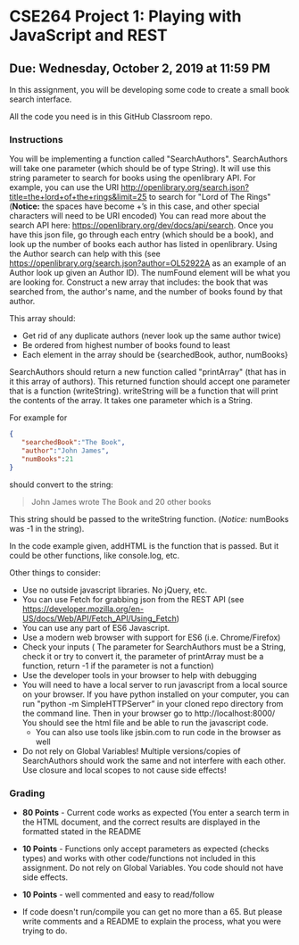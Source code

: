 # CSE264 Project 1: Playing with JavaScript and REST
## Due: Wednesday, October 2, 2019 at 11:59 PM

In this assignment, you will be developing some code to create a small book search interface.

All the code you need is in this GitHub Classroom repo. 

### Instructions 
You will be implementing a function called "SearchAuthors". SearchAuthors will take one parameter (which should be of type String). 
It will use this string parameter to search for books using the openlibrary API. For example, you can use the URI http://openlibrary.org/search.json?title=the+lord+of+the+rings&limit=25 to search for "Lord of The Rings" (**Notice:**  the spaces have become +’s in this case, and other special characters will need to be URI encoded) You can read more about the search API here: https://openlibrary.org/dev/docs/api/search. 
Once you have this json file, go through each entry (which should be a book), and look up the number of books each author has listed in openlibrary. Using the Author search can help with this (see https://openlibrary.org/search.json?author=OL52922A as an example of an Author look up given an Author ID). The numFound element will be what you are looking for. 
Construct a new array that includes: the book that was searched from,  the author's name, and the number of books found by that author. 

This array should:
* Get rid of any duplicate authors (never look up the same author twice)
* Be ordered from highest number of books found to least
* Each element in the array should be {searchedBook, author, numBooks}

SearchAuthors should return a new function called "printArray"  (that has in it this array of authors). This returned function should accept one parameter that is a function (writeString). writeString will be a function that will print the contents of the array. It takes one parameter which is a String. 

For example for 
```json
{
   "searchedBook":"The Book", 
   "author":"John James", 
   "numBooks":21
} 
```
should convert to the string: 
> John James wrote The Book and 20 other books 

This string should be passed to the writeString function. (*Notice:*  numBooks was -1 in the string).

In the code example given, addHTML is the function that is passed. But it could be other functions, like console.log, etc. 

Other things to consider:
* Use no outside javascript libraries. No jQuery, etc. 
* You can use Fetch for grabbing json from the REST API (see https://developer.mozilla.org/en-US/docs/Web/API/Fetch_API/Using_Fetch)
* You can use any part of ES6 Javascript.
* Use a modern web browser with support for ES6 (i.e. Chrome/Firefox)
* Check your inputs ( The parameter for SearchAuthors must be a String, check it or try to convert it, the parameter of printArray must be a function, return -1 if the parameter is not a function)
* Use the developer tools in your browser to help with debugging
* You will need to have a local server to run javascript from a local source on your browser. If you have python installed on your computer, you can run "python -m SimpleHTTPServer” in your cloned repo directory from the command line. Then in your browser go to http://localhost:8000/ You should see the html file and be able to run the javascript code. 
    *  You can also use tools like jsbin.com to run code in the browser as well
* Do not rely on Global Variables! Multiple versions/copies of SearchAuthors should work the same and not interfere with each other. Use closure and local scopes to not cause side effects!

### Grading
* **80 Points** - Current code works as expected (You enter a search term in the HTML document, and the correct results are displayed in the formatted stated in the README
* **10 Points** - Functions only accept parameters as expected (checks types) and works with other code/functions not included in this assignment. Do not rely on Global Variables. You code should not have side effects.
* **10 Points** - well commented and easy to read/follow

* If code doesn't run/compile you can get no more than a 65. But please write comments and a README to explain the process, what you were trying to do. 
